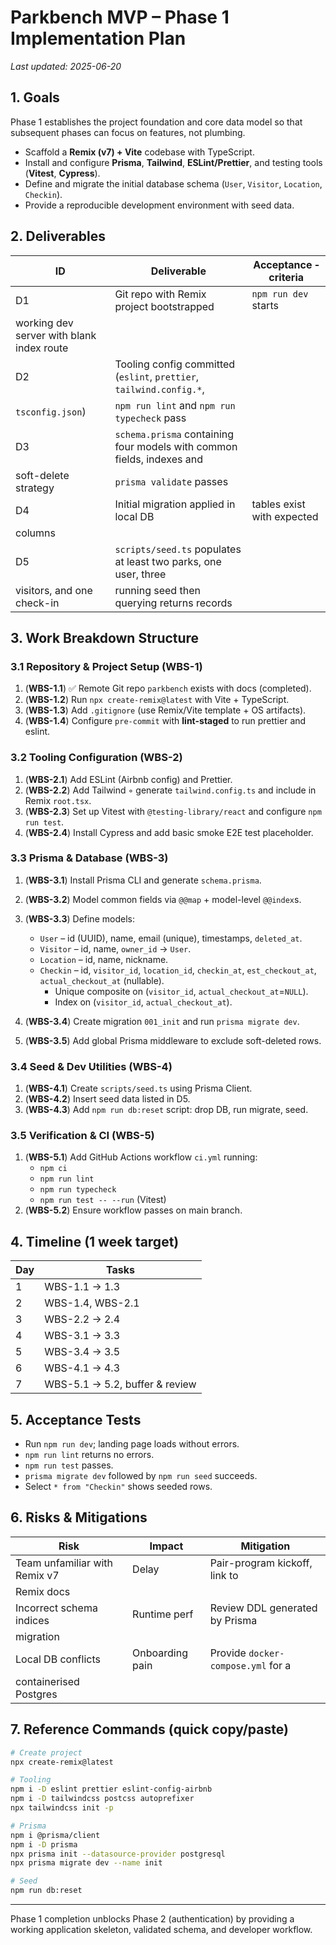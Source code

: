 # Parkbench MVP – Phase 1 Implementation Plan

_Last updated: 2025-06-20_

## 1. Goals

Phase 1 establishes the project foundation and core data model so that
subsequent phases can focus on features, not plumbing.

- Scaffold a **Remix (v7) + Vite** codebase with TypeScript.
- Install and configure **Prisma**, **Tailwind**, **ESLint/Prettier**, and
  testing tools (**Vitest**, **Cypress**).
- Define and migrate the initial database schema
  (`User`, `Visitor`, `Location`, `Checkin`).
- Provide a reproducible development environment with seed data.

## 2. Deliverables

| ID                                        | Deliverable                                                            | Acceptance ‑ criteria      |
| ----------------------------------------- | ---------------------------------------------------------------------- | -------------------------- |
| D1                                        | Git repo with Remix project bootstrapped                               | `npm run dev` starts       |
| working dev server with blank index route |
| D2                                        | Tooling config committed (`eslint`, `prettier`, `tailwind.config.*`,   |
| `tsconfig.json`)                          | `npm run lint` and `npm run typecheck` pass                            |
| D3                                        | `schema.prisma` containing four models with common fields, indexes and |
| soft-delete strategy                      | `prisma validate` passes                                               |
| D4                                        | Initial migration applied in local DB                                  | tables exist with expected |
| columns                                   |
| D5                                        | `scripts/seed.ts` populates at least two parks, one user, three        |
| visitors, and one check-in                | running seed then querying returns records                             |

## 3. Work Breakdown Structure

### 3.1 Repository & Project Setup (WBS-1)

1.  (**WBS-1.1**) ✅ Remote Git repo `parkbench` exists with docs (completed).
2.  (**WBS-1.2**) Run `npx create-remix@latest` with Vite + TypeScript.
3.  (**WBS-1.3**) Add `.gitignore` (use Remix/Vite template + OS artifacts).
4.  (**WBS-1.4**) Configure `pre-commit` with **lint-staged** to run prettier
    and eslint.

### 3.2 Tooling Configuration (WBS-2)

1.  (**WBS-2.1**) Add ESLint (Airbnb config) and Prettier.
2.  (**WBS-2.2**) Add Tailwind ◦ generate `tailwind.config.ts` and include in
    Remix `root.tsx`.
3.  (**WBS-2.3**) Set up Vitest with `@testing-library/react` and configure
    `npm run test`.
4.  (**WBS-2.4**) Install Cypress and add basic smoke E2E test placeholder.

### 3.3 Prisma & Database (WBS-3)

1.  (**WBS-3.1**) Install Prisma CLI and generate `schema.prisma`.
2.  (**WBS-3.2**) Model common fields via `@@map` + model-level `@@index`s.
3.  (**WBS-3.3**) Define models:

    - `User` – id (UUID), name, email (unique), timestamps, `deleted_at`.
    - `Visitor` – id, name, `owner_id` → `User`.
    - `Location` – id, name, nickname.
    - `Checkin` – id, `visitor_id`, `location_id`, `checkin_at`,
      `est_checkout_at`, `actual_checkout_at` (nullable).
      - Unique composite on (`visitor_id`, `actual_checkout_at`=`NULL`).
      - Index on (`visitor_id`, `actual_checkout_at`).

4.  (**WBS-3.4**) Create migration `001_init` and run `prisma migrate dev`.
5.  (**WBS-3.5**) Add global Prisma middleware to exclude soft-deleted rows.

### 3.4 Seed & Dev Utilities (WBS-4)

1.  (**WBS-4.1**) Create `scripts/seed.ts` using Prisma Client.
2.  (**WBS-4.2**) Insert seed data listed in D5.
3.  (**WBS-4.3**) Add `npm run db:reset` script: drop DB, run migrate, seed.

### 3.5 Verification & CI (WBS-5)

1.  (**WBS-5.1**) Add GitHub Actions workflow `ci.yml` running:
    - `npm ci`
    - `npm run lint`
    - `npm run typecheck`
    - `npm run test -- --run` (Vitest)
2.  (**WBS-5.2**) Ensure workflow passes on main branch.

## 4. Timeline (1 week target)

| Day | Tasks                          |
| --- | ------------------------------ |
| 1   | WBS-1.1 → 1.3                  |
| 2   | WBS-1.4, WBS-2.1               |
| 3   | WBS-2.2 → 2.4                  |
| 4   | WBS-3.1 → 3.3                  |
| 5   | WBS-3.4 → 3.5                  |
| 6   | WBS-4.1 → 4.3                  |
| 7   | WBS-5.1 → 5.2, buffer & review |

## 5. Acceptance Tests

- Run `npm run dev`; landing page loads without errors.
- `npm run lint` returns no errors.
- `npm run test` passes.
- `prisma migrate dev` followed by `npm run seed` succeeds.
- Select `* from "Checkin"` shows seeded rows.

## 6. Risks & Mitigations

| Risk                          | Impact          | Mitigation                         |
| ----------------------------- | --------------- | ---------------------------------- |
| Team unfamiliar with Remix v7 | Delay           | Pair-program kickoff, link to      |
| Remix docs                    |
| Incorrect schema indices      | Runtime perf    | Review DDL generated by Prisma     |
| migration                     |
| Local DB conflicts            | Onboarding pain | Provide `docker-compose.yml` for a |
| containerised Postgres        |

## 7. Reference Commands (quick copy/paste)

```bash
# Create project
npx create-remix@latest

# Tooling
npm i -D eslint prettier eslint-config-airbnb
npm i -D tailwindcss postcss autoprefixer
npx tailwindcss init -p

# Prisma
npm i @prisma/client
npm i -D prisma
npx prisma init --datasource-provider postgresql
npx prisma migrate dev --name init

# Seed
npm run db:reset
```

---

Phase 1 completion unblocks Phase 2 (authentication) by providing a working
application skeleton, validated schema, and developer workflow.
